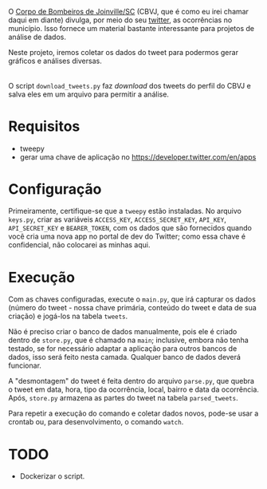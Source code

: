O [Corpo de Bombeiros de Joinville/SC](http://www.cbvj.com.br/) (CBVJ, que é como eu irei chamar daqui em diante) divulga, por meio do seu [twitter](https://twitter.com/bvsc_joinville), as ocorrências no município. Isso fornece um material bastante interessante para projetos de análise de dados.

Neste projeto, iremos coletar os dados do tweet para podermos gerar gráficos e análises diversas.

######

O script `download_tweets.py` faz _download_ dos tweets do perfil do CBVJ e salva eles em um arquivo para permitir a análise. 

# Requisitos
* tweepy
* gerar uma chave de aplicação no https://developer.twitter.com/en/apps

# Configuração

Primeiramente, certifique-se que a `tweepy` estão instaladas. No arquivo `keys.py`, criar as variáveis `ACCESS_KEY`, `ACCESS_SECRET_KEY`, `API_KEY`, `API_SECRET_KEY` e `BEARER_TOKEN`, com os dados que são fornecidos quando você cria uma nova app no portal de dev do Twitter; como essa chave é confidencial, não colocarei as minhas aqui.

# Execução

Com as chaves configuradas, execute o `main.py`, que irá capturar os dados (número do tweet - nossa chave primária, conteúdo do tweet e data de sua criação) e jogá-los na tabela `tweets`. 

Não é preciso criar o banco de dados manualmente, pois ele é criado dentro de `store.py`, que é chamado na `main`; inclusive, embora não tenha testado, se for necessário adaptar a aplicação para outros bancos de dados, isso será feito nesta camada. Qualquer banco de dados deverá funcionar.

A "desmontagem" do tweet é feita dentro do arquivo `parse.py`, que quebra o tweet em data, hora, tipo da ocorrência, local, bairro e data da ocorrência. Após, `store.py` armazena as partes do tweet na tabela `parsed_tweets`.

Para repetir a execução do comando e coletar dados novos, pode-se usar a crontab ou, para desenvolvimento, o comando `watch`.

# TODO

* Dockerizar o script.